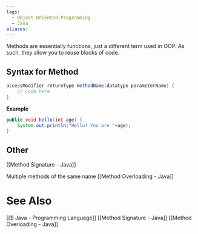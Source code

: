 ```yaml
---
tags:
  - Object-Oriented-Programming
  - Java
aliases:
---
```

Methods are essentially functions, just a different term used in OOP. As such, they allow you to reuse blocks of code.

## Syntax for Method
```java showlinenumbers
accessModifier returnType methodName(datatype parameterName) {
	// code here
}
```

**Example**
```java showlinenumbers
public void hello(int age) {
	System.out.println("Hello! You are "+age);
}
```

## Other
[[Method Signature - Java]]

Multiple methods of the same name
[[Method Overloading - Java]]


# See Also
[[$ Java - Programming Language]]
[[Method Signature - Java]]
[[Method Overloading - Java]]
